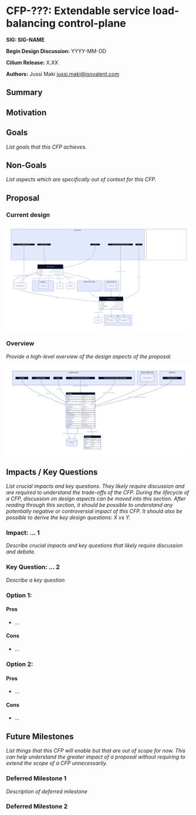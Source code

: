 # CFP-???: Extendable service load-balancing control-plane

**SIG: SIG-NAME**

**Begin Design Discussion:** YYYY-MM-DD

**Cilium Release:** X.XX

**Authors:** Jussi Maki <jussi.maki@isovalent.com>

## Summary

## Motivation


## Goals

_List goals that this CFP achieves._

## Non-Goals

_List aspects which are specifically out of context for this CFP._

## Proposal

### Current design

![current design](current.svg)

### Overview

_Provide a high-level overview of the design aspects of the proposal._

![proposal](highlevel.svg)

## Impacts / Key Questions

_List crucial impacts and key questions. They likely require discussion and are required to understand the trade-offs of the CFP. During the lifecycle of a CFP, discussion on design aspects can be moved into this section. After reading through this section, it should be possible to understand any potentially negative or controversial impact of this CFP. It should also be possible to derive the key design questions: X vs Y._

### Impact: ... 1

_Describe crucial impacts and key questions that likely require discussion and debate._

### Key Question: ... 2

_Describe a key question_

### Option 1:

#### Pros

* ...

#### Cons

* ...

### Option 2:

#### Pros

* ...

#### Cons

* ...

## Future Milestones

_List things that this CFP will enable but that are out of scope for now. This can help understand the greater impact of a proposal without requiring to extend the scope of a CFP unnecessarily._

### Deferred Milestone 1

_Description of deferred milestone_

### Deferred Milestone 2

